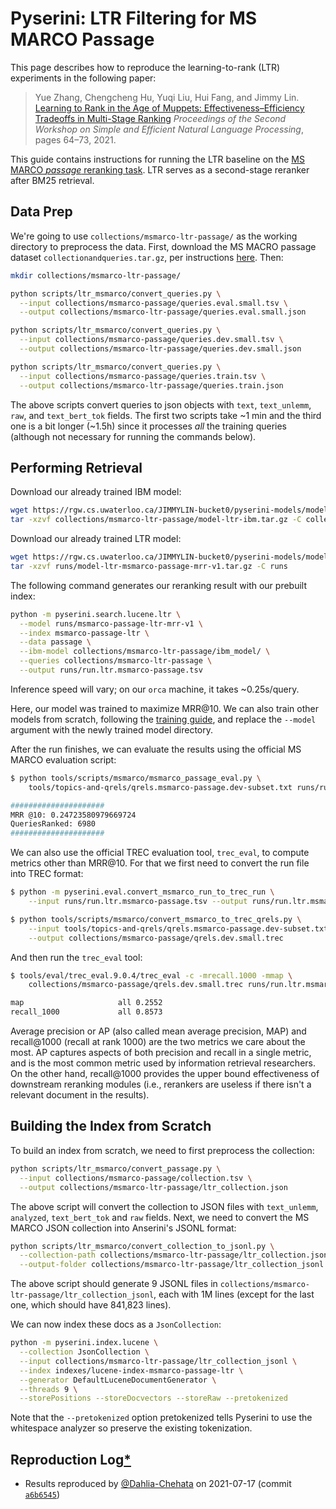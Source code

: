 # Pyserini: LTR Filtering for MS MARCO Passage

This page describes how to reproduce the learning-to-rank (LTR) experiments in the following paper:

> Yue Zhang, Chengcheng Hu, Yuqi Liu, Hui Fang, and Jimmy Lin. [Learning to Rank in the Age of Muppets: Effectiveness–Efficiency Tradeoffs in Multi-Stage Ranking](https://aclanthology.org/2021.sustainlp-1.8) _Proceedings of the Second Workshop on Simple and Efficient Natural Language Processing_, pages 64–73, 2021.

This guide contains instructions for running the LTR baseline on the [MS MARCO *passage* reranking task](https://microsoft.github.io/msmarco/).
LTR serves as a second-stage reranker after BM25 retrieval.

## Data Prep

We're going to use `collections/msmarco-ltr-passage/` as the working directory to preprocess the data.
First, download the MS MACRO passage dataset `collectionandqueries.tar.gz`, per instructions [here](experiments-msmarco-passage.md).
Then:

```bash
mkdir collections/msmarco-ltr-passage/

python scripts/ltr_msmarco/convert_queries.py \
  --input collections/msmarco-passage/queries.eval.small.tsv \
  --output collections/msmarco-ltr-passage/queries.eval.small.json 

python scripts/ltr_msmarco/convert_queries.py \
  --input collections/msmarco-passage/queries.dev.small.tsv \
  --output collections/msmarco-ltr-passage/queries.dev.small.json

python scripts/ltr_msmarco/convert_queries.py \
  --input collections/msmarco-passage/queries.train.tsv \
  --output collections/msmarco-ltr-passage/queries.train.json
```

The above scripts convert queries to json objects with `text`, `text_unlemm`, `raw`, and `text_bert_tok` fields.
The first two scripts take ~1 min and the third one is a bit longer (~1.5h) since it processes _all_ the training queries (although not necessary for running the commands below).

## Performing Retrieval

Download our already trained IBM model:

```bash
wget https://rgw.cs.uwaterloo.ca/JIMMYLIN-bucket0/pyserini-models/model-ltr-ibm.tar.gz -P collections/msmarco-ltr-passage/
tar -xzvf collections/msmarco-ltr-passage/model-ltr-ibm.tar.gz -C collections/msmarco-ltr-passage/
```

Download our already trained LTR model:

```bash
wget https://rgw.cs.uwaterloo.ca/JIMMYLIN-bucket0/pyserini-models/model-ltr-msmarco-passage-mrr-v1.tar.gz -P runs/
tar -xzvf runs/model-ltr-msmarco-passage-mrr-v1.tar.gz -C runs
```

The following command generates our reranking result with our prebuilt index:

```bash
python -m pyserini.search.lucene.ltr \
  --model runs/msmarco-passage-ltr-mrr-v1 \
  --index msmarco-passage-ltr \
  --data passage \
  --ibm-model collections/msmarco-ltr-passage/ibm_model/ \
  --queries collections/msmarco-ltr-passage \
  --output runs/run.ltr.msmarco-passage.tsv
```

Inference speed will vary; on our `orca` machine, it takes ~0.25s/query.

Here, our model was trained to maximize MRR@10.
We can also train other models from scratch, following the [training guide](experiments-ltr-msmarco-passage-training.md), and replace the `--model` argument with the newly trained model directory.

After the run finishes, we can evaluate the results using the official MS MARCO evaluation script:

```bash
$ python tools/scripts/msmarco/msmarco_passage_eval.py \
    tools/topics-and-qrels/qrels.msmarco-passage.dev-subset.txt runs/run.ltr.msmarco-passage.tsv

#####################
MRR @10: 0.24723580979669724
QueriesRanked: 6980
#####################
```

We can also use the official TREC evaluation tool, `trec_eval`, to compute metrics other than MRR@10.
For that we first need to convert the run file into TREC format:

```bash
$ python -m pyserini.eval.convert_msmarco_run_to_trec_run \
    --input runs/run.ltr.msmarco-passage.tsv --output runs/run.ltr.msmarco-passage.trec

$ python tools/scripts/msmarco/convert_msmarco_to_trec_qrels.py \
    --input tools/topics-and-qrels/qrels.msmarco-passage.dev-subset.txt \
    --output collections/msmarco-passage/qrels.dev.small.trec
```

And then run the `trec_eval` tool:

```bash
$ tools/eval/trec_eval.9.0.4/trec_eval -c -mrecall.1000 -mmap \
    collections/msmarco-passage/qrels.dev.small.trec runs/run.ltr.msmarco-passage.trec

map                   	all	0.2552
recall_1000           	all	0.8573
```

Average precision or AP (also called mean average precision, MAP) and recall@1000 (recall at rank 1000) are the two metrics we care about the most.
AP captures aspects of both precision and recall in a single metric, and is the most common metric used by information retrieval researchers.
On the other hand, recall@1000 provides the upper bound effectiveness of downstream reranking modules (i.e., rerankers are useless if there isn't a relevant document in the results).

## Building the Index from Scratch

To build an index from scratch, we need to first preprocess the collection:

```bash
python scripts/ltr_msmarco/convert_passage.py \
  --input collections/msmarco-passage/collection.tsv \
  --output collections/msmarco-ltr-passage/ltr_collection.json
```

The above script will convert the collection to JSON files with `text_unlemm`, `analyzed`, `text_bert_tok` and `raw` fields.
Next, we need to convert the MS MARCO JSON collection into Anserini's JSONL format:

```bash
python scripts/ltr_msmarco/convert_collection_to_jsonl.py \
  --collection-path collections/msmarco-ltr-passage/ltr_collection.json \
  --output-folder collections/msmarco-ltr-passage/ltr_collection_jsonl
```

The above script should generate 9 JSONL files in `collections/msmarco-ltr-passage/ltr_collection_jsonl`, each with 1M lines (except for the last one, which should have 841,823 lines).

We can now index these docs as a `JsonCollection`:

```bash
python -m pyserini.index.lucene \
  --collection JsonCollection \
  --input collections/msmarco-ltr-passage/ltr_collection_jsonl \
  --index indexes/lucene-index-msmarco-passage-ltr \
  --generator DefaultLuceneDocumentGenerator \
  --threads 9 \
  --storePositions --storeDocvectors --storeRaw --pretokenized
```

Note that the `--pretokenized` option pretokenized tells Pyserini to use the whitespace analyzer so preserve the existing tokenization.

## Reproduction Log[*](reproducibility.md)

+ Results reproduced by [@Dahlia-Chehata](https://github.com/Dahlia-Chehata) on 2021-07-17 (commit [`a6b6545`](https://github.com/castorini/pyserini/commit/a6b6545c0133c03d50d5c33fb2fea7c527de04bb))
